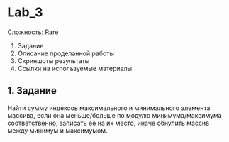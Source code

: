 # Lab_3
Сложность:
  Rare
  1. Задание 
  2. Описание проделанной работы
  3. Скриншоты результаты
  4. Ссылки на используемые материалы
## 1. Задание 
Найти сумму индексов максимального и минимального элемента массива, если она меньше/больше по модулю минимума/максимума соответственно, записать её на их место, иначе обнулить массив между минимум и максимумом.
